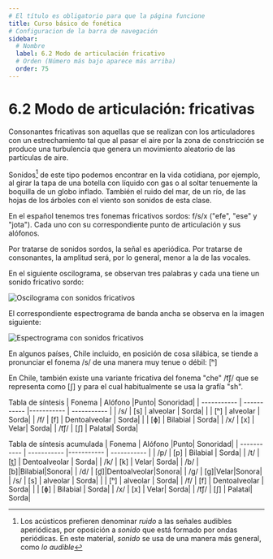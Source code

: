 ```yaml
---
# El título es obligatorio para que la página funcione
title: Curso básico de fonética
# Configuracion de la barra de navegación
sidebar:
  # Nombre
  label: 6.2 Modo de articulación fricativo
  # Orden (Número más bajo aparece más arriba)
  order: 75
---
```

# 6.2 Modo de articulación: fricativas

Consonantes fricativas son aquellas que se realizan con los articuladores con un estrechamiento tal que al pasar el aire por la zona de constricción se produce una turbulencia que genera un movimiento aleatorio de las partículas de aire.


Sonidos[^1] de este tipo podemos encontrar en la vida cotidiana, por ejemplo, al girar la tapa de una botella con líquido con gas o al soltar tenuemente la boquilla de un globo inflado. También el ruido del mar, de un río, de las hojas de los árboles con el viento son sonidos de esta clase.

[^1]:Los acústicos prefieren denominar *ruido* a las señales audibles aperiódicas, por oposición a *sonido* que está formado por ondas periódicas. En este material, *sonido* se usa de una manera más general, como *lo audible*

En el español tenemos tres fonemas fricativos sordos: f/s/x ("efe", "ese" y "jota"). Cada uno con su correspondiente punto de articulación y sus alófonos.

Por tratarse de sonidos sordos, la señal es aperiódica. Por tratarse de consonantes, la amplitud será, por lo general, menor a la de las vocales.

En el siguiente oscilograma, se observan tres palabras y cada una tiene un sonido fricativo sordo:

![Oscilograma con sonidos fricativos](/imagenes/oscilograma_fricativas_1.png)

El correspondiente espectrograma de banda ancha se observa en la imagen siguiente:

![Espectrograma con sonidos fricativos](/imagenes/espectrograma_fricativas_1.png)

En algunos países, Chile incluido, en posición de cosa silábica, se tiende a pronunciar el fonema /s/ de una manera muy tenue o débil: [ʰ]

En Chile, también existe una variante fricativa del fonema "che" /t͡ʃ/ que se representa como [ʃ] y para el cual habitualmente se usa la grafía "sh".


Tabla de síntesis
| Fonema | Alófono |Punto| Sonoridad|
| ----------- | ----------- |----------- | ----------- |
| /s/ | [s] | alveolar | Sorda|
| | [ʰ] | alveolar | Sorda|
| /f/ | [f] | Dentoalveolar | Sorda|
|  | [ɸ] | Bilabial | Sorda|
| /x/ | [x] | Velar| Sorda|
| /t͡ʃ/ | [ʃ] | Palatal| Sorda|






Tabla de síntesis acumulada
| Fonema | Alófono |Punto| Sonoridad|
| ----------- | ----------- |----------- | ----------- |
| /p/ | [p] | Bilabial | Sorda|
| /t/ | [t̪] | Dentoalveolar | Sorda|
| /k/ | [k] | Velar| Sorda|
| /b/ | [b]|Bilabial|Sonora|
| /d/ | [d̪]|Dentoalveolar|Sonora|
| /g/ | [g]|Velar|Sonora|
| /s/ | [s] | alveolar | Sorda|
| | [ʰ] | alveolar | Sorda|
| /f/ | [f] | Dentoalveolar | Sorda|
| | [ɸ] | Bilabial | Sorda|
| /x/ | [x] | Velar| Sorda|
| /t͡ʃ/ | [ʃ] | Palatal| Sorda|

